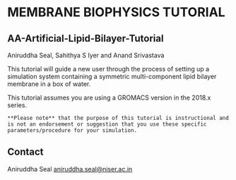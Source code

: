 # MEMBRANE BIOPHYSICS TUTORIAL
## AA-Artificial-Lipid-Bilayer-Tutorial
Aniruddha Seal, Sahithya S Iyer and Anand Srivastava

This tutorial will guide a new user through the process of setting up a simulation system
containing a symmetric multi-component lipid bilayer membrane in a box of water.

This tutorial assumes you are using a GROMACS version in the 2018.x series.

`**Please note** that the purpose of this tutorial is instructional and is not an endorsement
or suggestion that you use these specific parameters/procedure for your simulation.`

## Contact
Aniruddha Seal [aniruddha.seal@niser.ac.in](mailto:aniruddha.seal@niser.ac.in)
